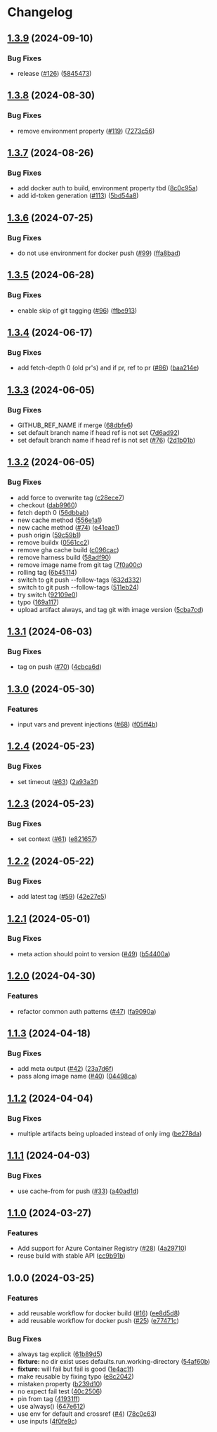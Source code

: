# Changelog

## [1.3.9](https://github.com/entur/gha-docker/compare/v1.3.8...v1.3.9) (2024-09-10)


### Bug Fixes

* release ([#126](https://github.com/entur/gha-docker/issues/126)) ([5845473](https://github.com/entur/gha-docker/commit/58454730d74d64ec2c87fb2fe405f8451c0266c3))

## [1.3.8](https://github.com/entur/gha-docker/compare/v1.3.7...v1.3.8) (2024-08-30)


### Bug Fixes

* remove environment property ([#119](https://github.com/entur/gha-docker/issues/119)) ([7273c56](https://github.com/entur/gha-docker/commit/7273c569907fce05339c5f57c29fbd6c69a0e93b))

## [1.3.7](https://github.com/entur/gha-docker/compare/v1.3.6...v1.3.7) (2024-08-26)


### Bug Fixes

* add docker auth to build, environment property tbd ([8c0c95a](https://github.com/entur/gha-docker/commit/8c0c95a86cd6ae338e1795954e2cc20543d42407))
* add id-token generation ([#113](https://github.com/entur/gha-docker/issues/113)) ([5bd54a8](https://github.com/entur/gha-docker/commit/5bd54a8a8c08a8c63b35b3cfcb70abfdccc1f195))

## [1.3.6](https://github.com/entur/gha-docker/compare/v1.3.5...v1.3.6) (2024-07-25)


### Bug Fixes

* do not use environment for docker push ([#99](https://github.com/entur/gha-docker/issues/99)) ([ffa8bad](https://github.com/entur/gha-docker/commit/ffa8bad204fe7287ab08f9815cce21fa827d0eb0))

## [1.3.5](https://github.com/entur/gha-docker/compare/v1.3.4...v1.3.5) (2024-06-28)


### Bug Fixes

* enable skip of git tagging ([#96](https://github.com/entur/gha-docker/issues/96)) ([ffbe913](https://github.com/entur/gha-docker/commit/ffbe913ed18b6c270ca698d2f7d0277b16157cf5))

## [1.3.4](https://github.com/entur/gha-docker/compare/v1.3.3...v1.3.4) (2024-06-17)


### Bug Fixes

* add fetch-depth 0 (old pr's) and if pr, ref to pr ([#86](https://github.com/entur/gha-docker/issues/86)) ([baa214e](https://github.com/entur/gha-docker/commit/baa214e40bac0d5b624a58f1e6822a6c27ebebab))

## [1.3.3](https://github.com/entur/gha-docker/compare/v1.3.2...v1.3.3) (2024-06-05)


### Bug Fixes

* GITHUB_REF_NAME if merge ([68dbfe6](https://github.com/entur/gha-docker/commit/68dbfe6b40852cbb684e09803bb7bb221987ac79))
* set default branch name if head ref is not set ([7d6ad92](https://github.com/entur/gha-docker/commit/7d6ad926c33100513b48911ba053c2398438eb3b))
* set default branch name if head ref is not set ([#76](https://github.com/entur/gha-docker/issues/76)) ([2d1b01b](https://github.com/entur/gha-docker/commit/2d1b01b6fe87c53e0f1b60e3af1c6b19619cade1))

## [1.3.2](https://github.com/entur/gha-docker/compare/v1.3.1...v1.3.2) (2024-06-05)


### Bug Fixes

* add force to overwrite tag ([c28ece7](https://github.com/entur/gha-docker/commit/c28ece72862da94ca8069a287827526940f0aabd))
* checkout ([dab9960](https://github.com/entur/gha-docker/commit/dab996010f1349a2691983438fe054d160730a87))
* fetch depth 0 ([56dbbab](https://github.com/entur/gha-docker/commit/56dbbab01d6e44a48c92ab65eccf4a7703787dda))
* new cache method ([556e1a1](https://github.com/entur/gha-docker/commit/556e1a1f6e6b76d92413be09f5eedef49df1bbc6))
* new cache method ([#74](https://github.com/entur/gha-docker/issues/74)) ([e41eae1](https://github.com/entur/gha-docker/commit/e41eae16f2601ffff5be8f7c1ef2782009d1befb))
* push origin ([59c59b1](https://github.com/entur/gha-docker/commit/59c59b154776ec57e9af173d2fbb808c4107e495))
* remove buildx ([0561cc2](https://github.com/entur/gha-docker/commit/0561cc2c21a876c9270c076a174c96e5e78fc602))
* remove gha cache build ([c096cac](https://github.com/entur/gha-docker/commit/c096cacc8af9e92a21a89a354e4fbf9177eb62f2))
* remove harness build ([58adf90](https://github.com/entur/gha-docker/commit/58adf9010b535569c04cb2e826a4033579dd0b8d))
* remove image name from git tag ([7f0a00c](https://github.com/entur/gha-docker/commit/7f0a00c0bd7ca2848e9643b3508b980a29dad82c))
* rolling tag ([6b45114](https://github.com/entur/gha-docker/commit/6b45114280729eac0dd9ba102109d06823c1deee))
* switch to git push --follow-tags ([632d332](https://github.com/entur/gha-docker/commit/632d33216d3f1fde247360944486b3c3f35547d1))
* switch to git push --follow-tags ([511eb24](https://github.com/entur/gha-docker/commit/511eb24a51c8b08140085493c383ce5eb8409bb4))
* try switch ([92109e0](https://github.com/entur/gha-docker/commit/92109e007998976bef48c141f2201347f3de5ba0))
* typo ([169a117](https://github.com/entur/gha-docker/commit/169a1177b2512c11be0c276cf359e3423aadba64))
* upload artifact always, and tag git with image version ([5cba7cd](https://github.com/entur/gha-docker/commit/5cba7cd49b6ee9007ea5e487239bad8c30e8ea5b))

## [1.3.1](https://github.com/entur/gha-docker/compare/v1.3.0...v1.3.1) (2024-06-03)


### Bug Fixes

* tag on push ([#70](https://github.com/entur/gha-docker/issues/70)) ([4cbca6d](https://github.com/entur/gha-docker/commit/4cbca6dfab0d5c22f9b1930867425d409bf0f5bd))

## [1.3.0](https://github.com/entur/gha-docker/compare/v1.2.4...v1.3.0) (2024-05-30)


### Features

* input vars and prevent injections ([#68](https://github.com/entur/gha-docker/issues/68)) ([f05ff4b](https://github.com/entur/gha-docker/commit/f05ff4b4dc06a5ba236fb354968e4030679a644e))

## [1.2.4](https://github.com/entur/gha-docker/compare/v1.2.3...v1.2.4) (2024-05-23)


### Bug Fixes

* set timeout ([#63](https://github.com/entur/gha-docker/issues/63)) ([2a93a3f](https://github.com/entur/gha-docker/commit/2a93a3f21e5bb2a5fd787bf4d656f457b48bddf9))

## [1.2.3](https://github.com/entur/gha-docker/compare/v1.2.2...v1.2.3) (2024-05-23)


### Bug Fixes

* set context ([#61](https://github.com/entur/gha-docker/issues/61)) ([e821657](https://github.com/entur/gha-docker/commit/e82165707ff7a0b90bc4a9f3f3f85f54d3a2c635))

## [1.2.2](https://github.com/entur/gha-docker/compare/v1.2.1...v1.2.2) (2024-05-22)


### Bug Fixes

* add latest tag ([#59](https://github.com/entur/gha-docker/issues/59)) ([42e27e5](https://github.com/entur/gha-docker/commit/42e27e5d12ec72f38e5af8b2f585b767b3ab59c1))

## [1.2.1](https://github.com/entur/gha-docker/compare/v1.2.0...v1.2.1) (2024-05-01)


### Bug Fixes

* meta action should point to version ([#49](https://github.com/entur/gha-docker/issues/49)) ([b54400a](https://github.com/entur/gha-docker/commit/b54400ac933911c9ddc87bf2373c3f82b7801922))

## [1.2.0](https://github.com/entur/gha-docker/compare/v1.1.3...v1.2.0) (2024-04-30)


### Features

* refactor common auth patterns ([#47](https://github.com/entur/gha-docker/issues/47)) ([fa9090a](https://github.com/entur/gha-docker/commit/fa9090af003986def8ebe36f930883a2a07cd121))

## [1.1.3](https://github.com/entur/gha-docker/compare/v1.1.2...v1.1.3) (2024-04-18)


### Bug Fixes

* add meta output ([#42](https://github.com/entur/gha-docker/issues/42)) ([23a7d6f](https://github.com/entur/gha-docker/commit/23a7d6f81d5b065a8ab5890d4262c236d9553402))
* pass along image name ([#40](https://github.com/entur/gha-docker/issues/40)) ([04498ca](https://github.com/entur/gha-docker/commit/04498cad2b4c126015a91d15b08835b9617d7cf8))

## [1.1.2](https://github.com/entur/gha-docker/compare/v1.1.1...v1.1.2) (2024-04-04)


### Bug Fixes

* multiple artifacts being uploaded instead of only img ([be278da](https://github.com/entur/gha-docker/commit/be278da7db452647f6462eea2f4914482c12a151))

## [1.1.1](https://github.com/entur/gha-docker/compare/v1.1.0...v1.1.1) (2024-04-03)


### Bug Fixes

* use cache-from for push ([#33](https://github.com/entur/gha-docker/issues/33)) ([a40ad1d](https://github.com/entur/gha-docker/commit/a40ad1d5d425a1e40339c6d265f09316f6a89518))

## [1.1.0](https://github.com/entur/gha-docker/compare/v1.0.0...v1.1.0) (2024-03-27)


### Features

* Add support for Azure Container Registry ([#28](https://github.com/entur/gha-docker/issues/28)) ([4a29710](https://github.com/entur/gha-docker/commit/4a297104553a9b283ae6e44ddabd3d1e8839839c))
* reuse build with stable API ([cc9b91b](https://github.com/entur/gha-docker/commit/cc9b91b557518b3f4cea912383188f95ccd8bc6a))

## 1.0.0 (2024-03-25)


### Features

* add reusable workflow for docker build ([#16](https://github.com/entur/gha-docker/issues/16)) ([ee8d5d8](https://github.com/entur/gha-docker/commit/ee8d5d8ec36ddbcabb93bfd105c2fac707ff621d))
* add reusable workflow for docker push ([#25](https://github.com/entur/gha-docker/issues/25)) ([e77471c](https://github.com/entur/gha-docker/commit/e77471cb3c51f6832bdcded1e2097eea2fe3e56d))


### Bug Fixes

* always tag explicit ([61b89d5](https://github.com/entur/gha-docker/commit/61b89d54707d148d04a3db799d498edd8df729dd))
* **fixture:** no dir exist uses defaults.run.working-directory ([54af60b](https://github.com/entur/gha-docker/commit/54af60bf929197a48271d3ee4798e67a2a4df51b))
* **fixture:** will fail but fail is good ([1e4ac1f](https://github.com/entur/gha-docker/commit/1e4ac1ff921ae1d024d7552b742c8d5e8aa6fa62))
* make reusable by fixing typo ([e8c2042](https://github.com/entur/gha-docker/commit/e8c2042ad02d6ec20cd216ca1faf67313f899ebe))
* mistaken property ([b239d10](https://github.com/entur/gha-docker/commit/b239d10ba8550eeaa83c4b0a331bd9e23b76975e))
* no expect fail test ([40c2506](https://github.com/entur/gha-docker/commit/40c25061b1a3194ed6d8d6d5b103f504a455470a))
* pin from tag ([41931ff](https://github.com/entur/gha-docker/commit/41931ffb3573bfa7f607c96dd442b7058f92f906))
* use always() ([647e612](https://github.com/entur/gha-docker/commit/647e612f5ed492ed8d0c03430e449ade7c1bbe91))
* use env for default and crossref ([#4](https://github.com/entur/gha-docker/issues/4)) ([78c0c63](https://github.com/entur/gha-docker/commit/78c0c63a57523eb324b0762b1eb1349725deebf3))
* use inputs ([4f0fe9c](https://github.com/entur/gha-docker/commit/4f0fe9c6fb8bad05457d6c9b2e7f8092d88b2647))
